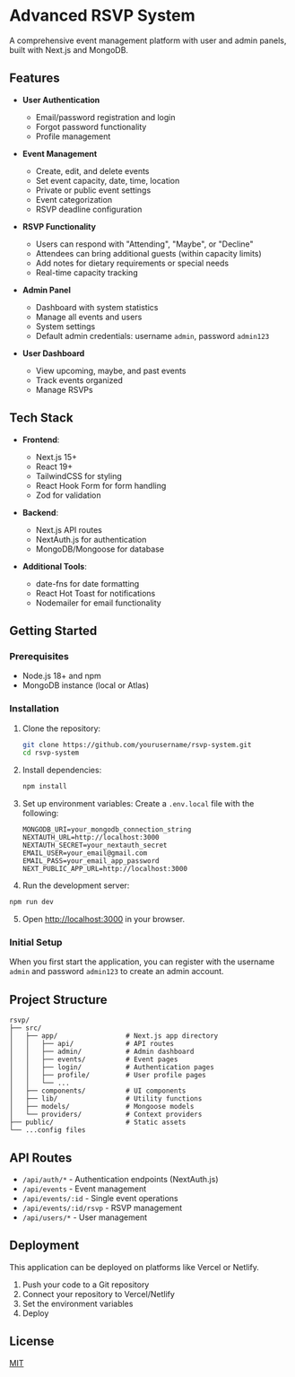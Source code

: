 # Advanced RSVP System

A comprehensive event management platform with user and admin panels, built with Next.js and MongoDB.

## Features

- **User Authentication**
  - Email/password registration and login
  - Forgot password functionality
  - Profile management

- **Event Management**
  - Create, edit, and delete events
  - Set event capacity, date, time, location
  - Private or public event settings
  - Event categorization
  - RSVP deadline configuration

- **RSVP Functionality**
  - Users can respond with "Attending", "Maybe", or "Decline"
  - Attendees can bring additional guests (within capacity limits)
  - Add notes for dietary requirements or special needs
  - Real-time capacity tracking

- **Admin Panel**
  - Dashboard with system statistics
  - Manage all events and users
  - System settings
  - Default admin credentials: username `admin`, password `admin123`

- **User Dashboard**
  - View upcoming, maybe, and past events
  - Track events organized
  - Manage RSVPs

## Tech Stack

- **Frontend**:
  - Next.js 15+
  - React 19+
  - TailwindCSS for styling
  - React Hook Form for form handling
  - Zod for validation

- **Backend**:
  - Next.js API routes
  - NextAuth.js for authentication
  - MongoDB/Mongoose for database

- **Additional Tools**:
  - date-fns for date formatting
  - React Hot Toast for notifications
  - Nodemailer for email functionality

## Getting Started

### Prerequisites

- Node.js 18+ and npm
- MongoDB instance (local or Atlas)

### Installation

1. Clone the repository:
   ```bash
   git clone https://github.com/yourusername/rsvp-system.git
   cd rsvp-system
   ```

2. Install dependencies:
   ```bash
   npm install
   ```

3. Set up environment variables:
   Create a `.env.local` file with the following:
   ```
   MONGODB_URI=your_mongodb_connection_string
   NEXTAUTH_URL=http://localhost:3000
   NEXTAUTH_SECRET=your_nextauth_secret
   EMAIL_USER=your_email@gmail.com
   EMAIL_PASS=your_email_app_password
   NEXT_PUBLIC_APP_URL=http://localhost:3000
   ```

4. Run the development server:
```bash
npm run dev
```

5. Open [http://localhost:3000](http://localhost:3000) in your browser.

### Initial Setup

When you first start the application, you can register with the username `admin` and password `admin123` to create an admin account.

## Project Structure

```
rsvp/
├── src/
│   ├── app/                 # Next.js app directory
│   │   ├── api/             # API routes
│   │   ├── admin/           # Admin dashboard
│   │   ├── events/          # Event pages
│   │   ├── login/           # Authentication pages
│   │   ├── profile/         # User profile pages
│   │   └── ...
│   ├── components/          # UI components
│   ├── lib/                 # Utility functions
│   ├── models/              # Mongoose models
│   └── providers/           # Context providers
├── public/                  # Static assets
└── ...config files
```

## API Routes

- `/api/auth/*` - Authentication endpoints (NextAuth.js)
- `/api/events` - Event management
- `/api/events/:id` - Single event operations
- `/api/events/:id/rsvp` - RSVP management
- `/api/users/*` - User management

## Deployment

This application can be deployed on platforms like Vercel or Netlify.

1. Push your code to a Git repository
2. Connect your repository to Vercel/Netlify
3. Set the environment variables
4. Deploy

## License

[MIT](LICENSE)

